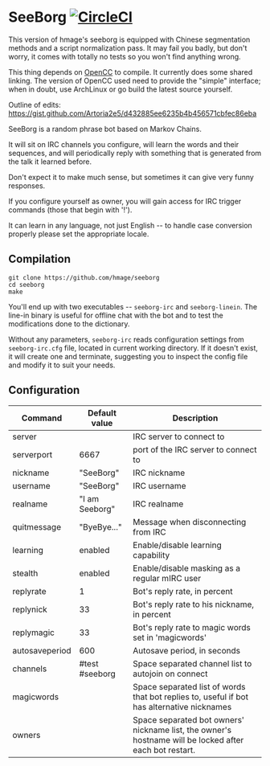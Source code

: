 SeeBorg [![CircleCI](https://circleci.com/gh/Artoria2e5/seeborg.svg?style=svg)](https://circleci.com/gh/Artoria2e5/seeborg)
=======

This version of hmage's seeborg is equipped with Chinese segmentation methods and a
script normalization pass. It may fail you badly, but don't worry, it comes with
totally no tests so you won't find anything wrong.

This thing depends on [OpenCC](https://github.com/byvoid/OpenCC) to compile. It
currently does some shared linking. The version of OpenCC used need to provide
the "simple" interface; when in doubt, use ArchLinux or go build the latest
source yourself.

Outline of edits: https://gist.github.com/Artoria2e5/d432885ee6235b4b456571cbfec86eba

SeeBorg is a random phrase bot based on Markov Chains.

It will sit on IRC channels you configure, will learn the words and their sequences, and will periodically reply with something that is generated from the talk it learned before.

Don't expect it to make much sense, but sometimes it can give very funny responses.

If you configure yourself as owner, you will gain access for IRC trigger commands (those that begin with '!').

It can learn in any language, not just English -- to handle case conversion properly please set the appropriate locale.

Compilation
----------------
```
git clone https://github.com/hmage/seeborg
cd seeborg
make
```

You'll end up with two executables -- `seeborg-irc` and `seeborg-linein`. The line-in binary is useful for offline chat with the bot and to test the modifications done to the dictionary.

Without any parameters, `seeborg-irc` reads configuration settings from `seeborg-irc.cfg` file, located in current working directory. If it doesn't exist, it will create one and terminate, suggesting you to inspect the config file and modify it to suit your needs.

Configuration
-------------
|Command |Default value | Description |
|--------|--------------|-------------|
| server         |                | IRC server to connect to
| serverport     | 6667           | port of the IRC server to connect to
| nickname       | "SeeBorg"      | IRC nickname
| username       | "SeeBorg"      | IRC username
| realname       | "I am Seeborg" | IRC realname
| quitmessage    | "ByeBye..."    | Message when disconnecting from IRC
| learning       | enabled        | Enable/disable learning capability
| stealth        | enabled        | Enable/disable masking as a regular mIRC user
| replyrate      | 1              | Bot's reply rate, in percent
| replynick      | 33             | Bot's reply rate to his nickname, in percent
| replymagic     | 33             | Bot's reply rate to magic words set in 'magicwords'
| autosaveperiod | 600            | Autosave period, in seconds
| channels       | #test #seeborg | Space separated channel list to autojoin on connect
| magicwords     |                | Space separated list of words that bot replies to, useful if bot has alternative nicknames
| owners         |                | Space separated bot owners' nickname list, the owner's hostname will be locked after each bot restart.

